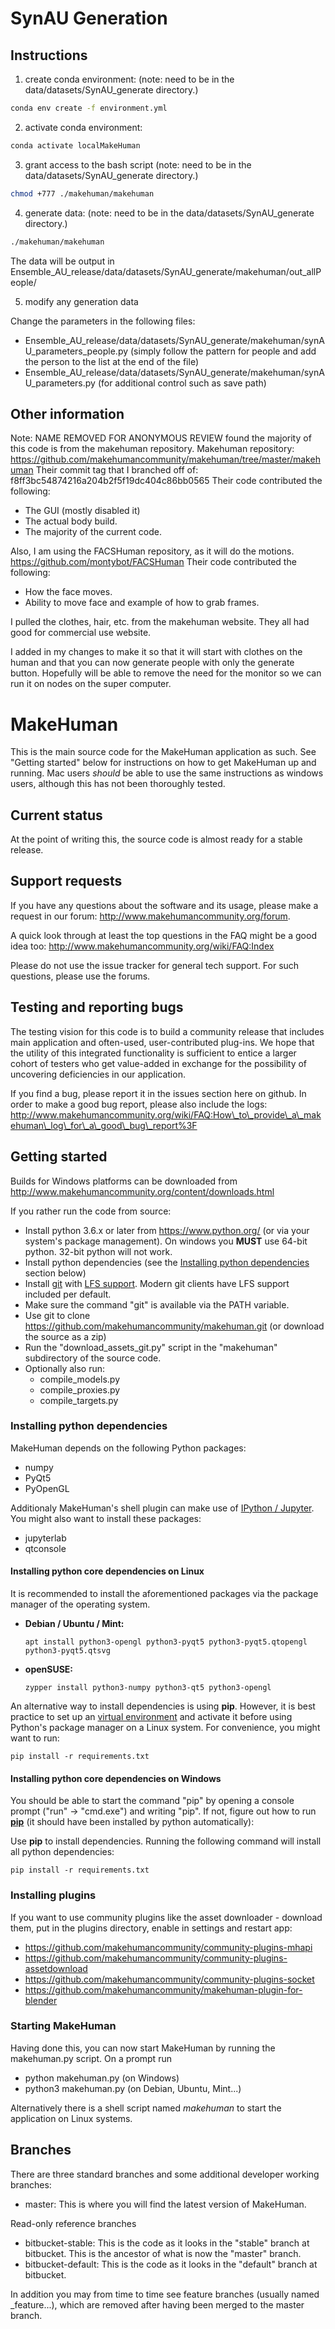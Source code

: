 # SynAU Generation

## Instructions
1. create conda environment:
 (note: need to be in the data/datasets/SynAU_generate directory.)
```bash
conda env create -f environment.yml
```

2. activate conda environment:

```bash
conda activate localMakeHuman
```

3. grant access to the bash script
(note: need to be in the data/datasets/SynAU_generate directory.)

```bash
chmod +777 ./makehuman/makehuman
```

4. generate data:
(note: need to be in the data/datasets/SynAU_generate directory.)

```bash
./makehuman/makehuman
```

The data will be output in Ensemble_AU_release/data/datasets/SynAU_generate/makehuman/out_allPeople/

5. modify any generation data

Change the parameters in the following files:
- Ensemble_AU_release/data/datasets/SynAU_generate/makehuman/synAU_parameters_people.py (simply follow the pattern for people and add the person to the list at the end of the file)
- Ensemble_AU_release/data/datasets/SynAU_generate/makehuman/synAU_parameters.py (for additional control such as save path)

## Other information

Note: NAME REMOVED FOR ANONYMOUS REVIEW found the majority of this code is from the makehuman repository. 
Makehuman repository: https://github.com/makehumancommunity/makehuman/tree/master/makehuman
Their commit tag that I branched off of: f8ff3bc54874216a204b2f5f19dc404c86bb0565
Their code contributed the following:
- The GUI (mostly disabled it)
- The actual body build.
- The majority of the current code.

Also, I am using the FACSHuman repository, as it will do the motions.
https://github.com/montybot/FACSHuman
Their code contributed the following:
- How the face moves. 
- Ability to move face and example of how to grab frames.

I pulled the clothes, hair, etc. from the makehuman website. They all had good for commercial use website.

I added in my changes to make it so that it will start with clothes on the human and that you can now generate people with only the generate button. Hopefully will be able to remove the need for the monitor so we can run it on nodes on the super computer.


# MakeHuman

This is the main source code for the MakeHuman application as such. See "Getting started" below for instructions on how to get MakeHuman up and running. Mac users
_should_ be able to use the same instructions as windows users, although this has not been thoroughly tested.

## Current status

At the point of writing this, the source code is almost ready for a stable release. 

## Support requests

If you have any questions about the software and its usage, please make a request in our forum: http://www.makehumancommunity.org/forum.

A quick look through at least the top questions in the FAQ might be a good idea too: http://www.makehumancommunity.org/wiki/FAQ:Index

Please do not use the issue tracker for general tech support. For such questions, please use the forums.

## Testing and reporting bugs

The testing vision for this code is to build a community release that includes main application and often-used, user-contributed 
plug-ins. We hope that the utility of this integrated functionality is sufficient to entice a larger cohort of testers who get
value-added in exchange for the possibility of uncovering deficiencies in our application.

If you find a bug, please report it in the issues section here on github. In order to make a good bug report, please also include
the logs: http://www.makehumancommunity.org/wiki/FAQ:How\_to\_provide\_a\_makehuman\_log\_for\_a\_good\_bug\_report%3F

## Getting started

Builds for Windows platforms can be downloaded from http://www.makehumancommunity.org/content/downloads.html

If you rather run the code from source:

* Install python 3.6.x or later from https://www.python.org/ (or via your system's package management). On windows you **MUST** use 64-bit python. 32-bit python will not work.
* Install python dependencies (see the [Installing python dependencies](#installing-python-dependencies) section below)
* Install [git](https://git-scm.com/) with [LFS support](https://git-lfs.github.com/). Modern git clients have LFS support included per default. 
* Make sure the command "git" is available via the PATH variable.
* Use git to clone https://github.com/makehumancommunity/makehuman.git (or download the source as a zip)
* Run the "download\_assets\_git.py" script in the "makehuman" subdirectory of the source code.
* Optionally also run:
  * compile\_models.py
  * compile\_proxies.py
  * compile\_targets.py
 
### Installing python dependencies
MakeHuman depends on the following Python packages:

* numpy
* PyQt5
* PyOpenGL

Additionaly MakeHuman's shell plugin can make use of [IPython / Jupyter](https://jupyter.org/). You might also want to install these packages:

* jupyterlab
* qtconsole

#### Installing python core dependencies on Linux
It is recommended to install the aforementioned packages via the package manager of the operating system.

* __Debian / Ubuntu / Mint:__
  
  `apt install python3-opengl python3-pyqt5 python3-pyqt5.qtopengl python3-pyqt5.qtsvg`

* __openSUSE:__

  `zypper install python3-numpy python3-qt5 python3-opengl`

An alternative way to install dependencies is using __pip__. However, it is best practice to set up an [virtual environment](https://docs.python.org/3/library/venv.html)
and activate it before using Python's package manager on a Linux system.
For convenience, you might want to run:

  `pip install -r requirements.txt`

#### Installing python core dependencies on Windows
You should be able to start the command "pip" by opening a console prompt ("run" -> "cmd.exe") and writing "pip". If not, 
figure out how to run [__pip__](https://pip.pypa.io/en/stable/) (it should have been installed by python automatically):

Use __pip__ to install dependencies. Running the following command will install all python dependencies:

`pip install -r requirements.txt`

### Installing plugins

If you want to use community plugins like the asset downloader - download them, put in the plugins directory, enable in settings and restart app:

* https://github.com/makehumancommunity/community-plugins-mhapi
* https://github.com/makehumancommunity/community-plugins-assetdownload
* https://github.com/makehumancommunity/community-plugins-socket
* https://github.com/makehumancommunity/makehuman-plugin-for-blender

### Starting MakeHuman

Having done this, you can now start MakeHuman by running the makehuman.py script. On a prompt run 

* python makehuman.py (on Windows)
* python3 makehuman.py (on Debian, Ubuntu, Mint...)

Alternatively there is a shell script named _makehuman_ to start the application on Linux systems. 

## Branches

There are three standard branches and some additional developer working branches:

* master: This is where you will find the latest version of MakeHuman.

Read-only reference branches

* bitbucket-stable: This is the code as it looks in the "stable" branch at bitbucket. This is the ancestor of what is now the "master" branch.
* bitbucket-default: This is the code as it looks in the "default" branch at bitbucket.

In addition you may from time to time see feature branches (usually named \_feature...), which are removed after having been merged to the master branch. 
